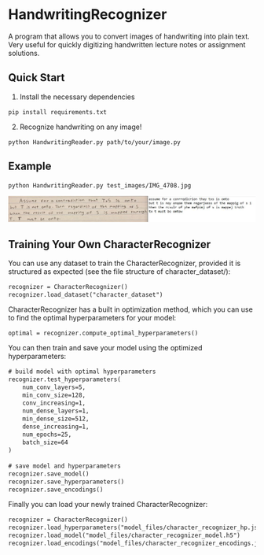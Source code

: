 # HandwritingRecognizer
A program that allows you to convert images of handwriting into plain text. Very useful for quickly digitizing handwritten lecture notes or assignment solutions.


## Quick Start
1. Install the necessary dependencies
```
pip install requirements.txt
```

2. Recognize handwriting on any image!
```
python HandwritingReader.py path/to/your/image.py
```


## Example
```
python HandwritingReader.py test_images/IMG_4708.jpg
```
![Example With a Handwritten Assignment Answer](https://github.com/Evan-Warner03/HandwritingRecognizer/blob/e1a9c9f6841ab59a800ce459009f03a84fc2b7a4/test_images/example.jpg?raw=true)


## Training Your Own CharacterRecognizer
You can use any dataset to train the CharacterRecognizer, provided it is structured as expected (see the file structure of character_dataset/):
```
recognizer = CharacterRecognizer()
recognizer.load_dataset("character_dataset")
```

CharacterRecognizer has a built in optimization method, which you can use to find the optimal hyperparameters for your model:
```
optimal = recognizer.compute_optimal_hyperparameters()
```

You can then train and save your model using the optimized hyperparameters:
```
# build model with optimal hyperparameters
recognizer.test_hyperparameters(
    num_conv_layers=5,
    min_conv_size=128,
    conv_increasing=1,
    num_dense_layers=1,
    min_dense_size=512,
    dense_increasing=1,
    num_epochs=25,
    batch_size=64
)

# save model and hyperparameters
recognizer.save_model()
recognizer.save_hyperparameters()
recognizer.save_encodings()
```

Finally you can load your newly trained CharacterRecognizer:
```
recognizer = CharacterRecognizer()
recognizer.load_hyperparameters("model_files/character_recognizer_hp.json")
recognizer.load_model("model_files/character_recognizer_model.h5")
recognizer.load_encodings("model_files/character_recognizer_encodings.json")
```

